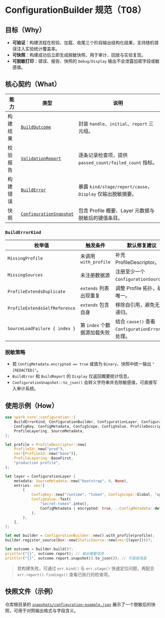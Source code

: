 # ConfigurationBuilder 规范（T08）

## 目标（Why）

- **可验证**：构建流程在校验、加载、收尾三个阶段输出结构化结果，支持随机错误注入实验统计覆盖率。
- **可快照**：构建成功后立即生成脱敏快照，用于审计、回放与实验复现。
- **可脱敏打印**：错误、报告、快照的 `Debug/Display` 输出不会泄露加密字段或敏感值。

## 核心契约（What）

| 能力 | 类型 | 说明 |
| --- | --- | --- |
| 构建结果 | [`BuildOutcome`](../spark-core/src/configuration/builder.rs) | 封装 `handle`、`initial`、`report` 三元组。 |
| 校验报告 | [`ValidationReport`](../spark-core/src/configuration/builder.rs) | 逐条记录检查项，提供 `passed_count/failed_count` 指标。 |
| 构建错误 | [`BuildError`](../spark-core/src/configuration/builder.rs) | 暴露 `kind/stage/report/cause`，`Display` 仅输出脱敏摘要。 |
| 快照 | [`ConfigurationSnapshot`](../spark-core/src/configuration/snapshot.rs) | 包含 Profile 概要、Layer 元数据与脱敏后的键值条目。 |

### `BuildErrorKind`

| 枚举值 | 触发条件 | 默认修复建议 |
| --- | --- | --- |
| `MissingProfile` | 未调用 `with_profile` | 补充 ProfileDescriptor。 |
| `MissingSources` | 未注册数据源 | 注册至少一个 `ConfigurationSource`。 |
| `ProfileExtendsDuplicate` | `extends` 列表出现重复 | 调整 Profile 拓扑，确保唯一。 |
| `ProfileExtendsSelfReference` | `extends` 包含自身 | 移除自引用，避免无限递归。 |
| `SourceLoadFailure { index }` | 第 `index` 个数据源加载失败 | 结合 `cause()` 查看 `ConfigurationError` 并处理。 |

### 脱敏策略

- 若 `ConfigMetadata.encrypted == true` 或值为 `Binary`，快照中统一输出 `"[REDACTED]"`。
- `BuildError` 和 `BuildReport` 的 `Display` 仅返回概要统计信息。
- `ConfigurationSnapshot::to_json()` 会转义字符串并去除敏感值，可直接写入审计系统。

## 使用示例（How）

```rust
use spark_core::configuration::{
    BuildErrorKind, ConfigurationBuilder, ConfigurationLayer, ConfigurationSnapshot,
    ConfigKey, ConfigMetadata, ConfigScope, ConfigValue, ProfileDescriptor, ProfileId,
    ProfileLayering, SourceMetadata,
};

let profile = ProfileDescriptor::new(
    ProfileId::new("prod"),
    vec![ProfileId::new("base")],
    ProfileLayering::BaseFirst,
    "production profile",
);

let layer = ConfigurationLayer {
    metadata: SourceMetadata::new("bootstrap", 0, None),
    entries: vec![
        (
            ConfigKey::new("runtime", "token", ConfigScope::Global, "api token"),
            ConfigValue::Text(
                "secret-token".into(),
                ConfigMetadata { encrypted: true, ..ConfigMetadata::default() },
            ),
        ),
    ],
};

let mut builder = ConfigurationBuilder::new().with_profile(profile);
builder.register_source(Box::new(StaticSource::new(vec![layer])))?;

let outcome = builder.build()?;
println!("{}", outcome.report); // 输出概要信息
println!("{}", outcome.report.snapshot().to_json()); // 可直接落盘
```

> 若构建失败，可通过 `err.kind()` 与 `err.stage()` 快速定位问题，再配合 `err.report().findings()` 查看已执行的检查项。

## 快照文件（示例）

仓库根目录的 [`snapshots/configuration-example.json`](../snapshots/configuration-example.json) 展示了一个脱敏后的快照，可用于对照输出格式与字段含义。
